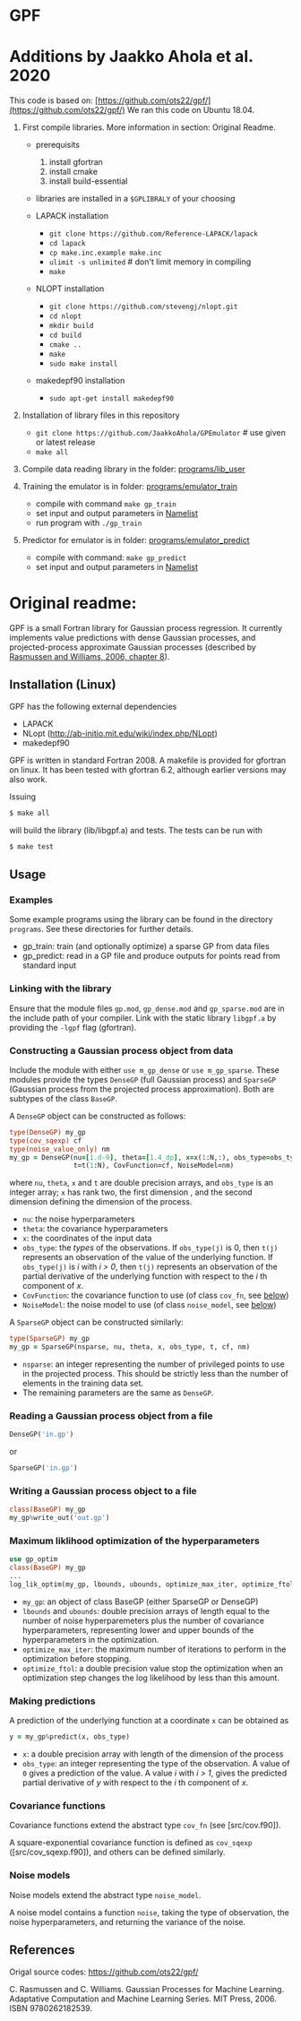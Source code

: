 # GPF

# Additions by Jaakko Ahola et al. 2020

This code is based on: [https://github.com/ots22/gpf/](https://github.com/ots22/gpf/)
We ran this code on Ubuntu 18.04.

1. First compile libraries. More information in section: Original Readme.

    - prerequisits
        1. install gfortran
        2. install cmake
        3. install build-essential

    - libraries are installed in a `$GPLIBRALY` of your choosing

    - LAPACK installation
        - `git clone https://github.com/Reference-LAPACK/lapack`
        - `cd lapack`
        - `cp make.inc.example make.inc`
        -  `ulimit -s unlimited` \# don't limit memory in compiling
        - `make`



    - NLOPT installation
        - `git clone https://github.com/stevengj/nlopt.git`
        - `cd nlopt`
        - `mkdir build`
        - `cd build`
        - `cmake ..`
        - `make`
        - `sudo make install`


    - makedepf90 installation
        - `sudo apt-get install makedepf90`

2. Installation of library files in this repository
    - `git clone https://github.com/JaakkoAhola/GPEmulator` \# use given or latest release
    - `make all`


3. Compile data reading library in the folder: [programs/lib_user](programs/lib_user)

4. Training the emulator is in folder: [programs/emulator_train](programs/emulator_train)
    * compile with command `make gp_train`
    * set input and output parameters in [Namelist](programs/emulator_train/train.nml)
    * run program with `./gp_train`
5. Predictor for emulator is in folder: [programs/emulator_predict](programs/emulator_predict)
    * compile with command: `make gp_predict`
    * set input and output parameters in [Namelist](programs/emulator_predict/predict.nml)

# Original readme:

GPF is a small Fortran library for Gaussian process regression.  It currently
implements value predictions with dense Gaussian processes, and projected-process
approximate Gaussian processes (described by [Rasmussen and Williams, 2006, chapter 8](http://www.gaussianprocess.org/gpml/chapters/RW8.pdf)).

## Installation (Linux)

GPF has the following external dependencies

* LAPACK
* NLopt (http://ab-initio.mit.edu/wiki/index.php/NLopt)
* makedepf90

GPF is written in standard Fortran 2008.  A makefile is provided for gfortran on linux.
It has been tested with gfortran 6.2, although earlier versions may also work.

Issuing
```sh
$ make all
```
will build the library (lib/libgpf.a) and tests.  The tests can be run with
```sh
$ make test
```

## Usage

### Examples

Some example programs using the library can be found in the directory `programs`.  See these
directories for further details.
* gp_train: train (and optionally optimize) a sparse GP from data files
* gp_predict: read in a GP file and produce outputs for points read from standard input

### Linking with the library

Ensure that the module files `gp.mod`, `gp_dense.mod` and `gp_sparse.mod` are in the
include path of your compiler.  Link with the static library `libgpf.a` by providing
the `-lgpf` flag (gfortran).

### Constructing a Gaussian process object from data

Include the module with either `use m_gp_dense` or `use m_gp_sparse`. These modules provide
the types `DenseGP` (full Gaussian process) and `SparseGP` (Gaussian process from the
projected process approximation).  Both are subtypes of the class `BaseGP`.

A `DenseGP` object can be constructed as follows:
```f90
type(DenseGP) my_gp
type(cov_sqexp) cf
type(noise_value_only) nm
my_gp = DenseGP(nu=[1.d-9], theta=[1.4_dp], x=x(1:N,:), obs_type=obs_type(1:N),
                t=t(1:N), CovFunction=cf, NoiseModel=nm)
```
where `nu`, `theta`, `x` and `t` are double precision arrays, and `obs_type` is an integer
array; `x` has rank two, the first dimension , and the second dimension defining the dimension of
the process.
* `nu`: the noise hyperparameters
* `theta`: the covariance hyperparameters
* `x`: the coordinates of the input data
* `obs_type`: the _types_ of the observations. If `obs_type(j)` is 0, then `t(j)` represents
an observation of the value of the underlying function.  If `obs_type(j)` is _i_ with _i > 0_,
then `t(j)` represents an observation of the partial derivative of the underlying function with
respect to the _i_ th component of _x_.
* `CovFunction`: the covariance function to use (of class `cov_fn`, see [below](#covariance-functions))
* `NoiseModel`: the noise model to use (of class `noise_model`, see [below](#noise-models))

A `SparseGP` object can be constructed similarly:
```f90
type(SparseGP) my_gp
my_gp = SparseGP(nsparse, nu, theta, x, obs_type, t, cf, nm)
```
* `nsparse`: an integer representing the number of privileged points to use in the projected
process. This should be strictly less than the number of elements in the training data set.
* The remaining parameters are the same as `DenseGP`.

### Reading a Gaussian process object from a file

```f90
DenseGP('in.gp')
```
or
```f90
SparseGP('in.gp')
```

### Writing a Gaussian process object to a file

```f90
class(BaseGP) my_gp
my_gp%write_out('out.gp')
```

### Maximum liklihood optimization of the hyperparameters

```f90
use gp_optim
class(BaseGP) my_gp
...
log_lik_optim(my_gp, lbounds, ubounds, optimize_max_iter, optimize_ftol)
```
* `my_gp`: an object of class BaseGP (either SparseGP or DenseGP)
* `lbounds` and `ubounds`: double precision arrays of length equal to the number of noise
hyperparemeters plus the number of covariance hyperparameters, representing lower and upper
bounds of the hyperparameters in the optimization.
* `optimize_max_iter`: the maximum number of iterations to perform in the optimization before
stopping.
* `optimize_ftol`: a double precision value stop the optimization when an optimization step
changes the log likelihood by less than this amount.

### Making predictions

A prediction of the underlying function at a coordinate `x` can be obtained as
```f90
y = my_gp%predict(x, obs_type)
```
* `x`: a double precision array with length of the dimension of the process
* `obs_type`: an integer representing the type of the observation. A value of `0` gives a
prediction of the value.  A value _i_ with _i > 1_, gives the predicted partial derivative of _y_
with respect to the _i_ th component of _x_.

### Covariance functions

Covariance functions extend the abstract type `cov_fn` (see [src/cov.f90]).

A square-exponential covariance function is defined as `cov_sqexp` ([src/cov_sqexp.f90]), and
others can be defined similarly.

### Noise models

Noise models extend the abstract type `noise_model`.

A noise model contains a function `noise`, taking the type of observation, the noise hyperparameters,
and returning the variance of the noise.

## References
Origal source codes: https://github.com/ots22/gpf/

C. Rasmussen and C. Williams. Gaussian Processes for Machine Learning. Adaptative
Computation and Machine Learning Series. MIT Press, 2006. ISBN 9780262182539.

